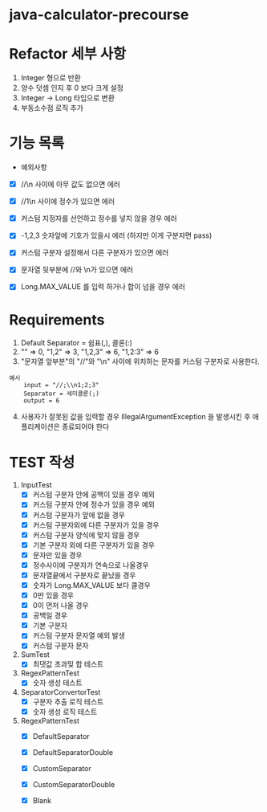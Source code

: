 # java-calculator-precourse

# Refactor 세부 사항
1. Integer 형으로 반환
2. 양수 덧셈 인지 후 0 보다 크게 설정
3. Integer -> Long 타입으로 변환
4. 부동소수점 로직 추가


# 기능 목록
- 예외사항
- [x] //\n 사이에 아무 값도 없으면 에러
- [x] //1\n 사이에 정수가 있으면 에러
- [x] 커스텀 지정자를 선언하고 정수를 넣지 않을 경우 에러
- [x] -1,2,3 숫자앞에 기호가 있을시 에러 (하지만 이게 구분자면 pass)
- [x] 커스텀 구분자 설정해서 다른 구분자가 있으면 에러
- [x] 문자열 뒷부분에 //와 \n가 있으면 에러
- [x] Long.MAX_VALUE 를 입력 하거나 합이 넘을 경우 에러



# Requirements
1. Default Separator = 쉼표(,), 콜론(:)
2. "" => 0, "1,2" => 3, "1,2,3" => 6, "1,2:3" => 6
3. "문자열 앞부분"의 "//"와 "\n" 사이에 위치하는 문자를 커스텀 구분자로 사용한다.

``` 
예시
    input = "//;\\n1;2;3" 
    Separator = 세미콜론(;) 
    output = 6
```

4. 사용자가 잘못된 값을 입력할 경우 IllegalArgumentException 을 발생시킨 후 애플리케이션은 종료되어야 한다

# TEST 작성
1. InputTest
   - [x] 커스텀 구분자 안에 공백이 있을 경우 예외
   - [x] 커스텀 구분자 안에 정수가 있을 경우 예외
   - [x] 커스텀 구분자가 앞에 없을 경우
   - [x] 커스텀 구분자외에 다른 구분자가 있을 경우
   - [x] 커스텀 구분자 양식에 맞지 않을 경우
   - [x] 기본 구분자 외에 다른 구분자가 있을 경우
   - [x] 문자만 있을 경우
   - [x] 정수사이에 구분자가 연속으로 나올경우
   - [x] 문자열끝에서 구분자로 끝났을 경우
   - [x] 숫자가 Long.MAX_VALUE 보다 클경우
   - [x] 0만 있을 경우
   - [x] 0이 먼저 나올 경우
   - [x] 공백일 경우
   - [x] 기본 구분자 
   - [x] 커스텀 구분자 문자열 예외 발생
   - [x] 커스텀 구분자 문자
2. SumTest
   - [x] 최댓값 초과및 합 테스트
3. RegexPatternTest
   - [x] 숫자 생성 테스트
4. SeparatorConvertorTest
   - [x] 구분자 추출 로직 테스트
   - [x] 숫자 생성 로직 테스트
5. RegexPatternTest
   - [x] DefaultSeparator
   - [x] DefaultSeparatorDouble
   - [x] CustomSeparator
   - [x] CustomSeparatorDouble
   - [x] Blank


